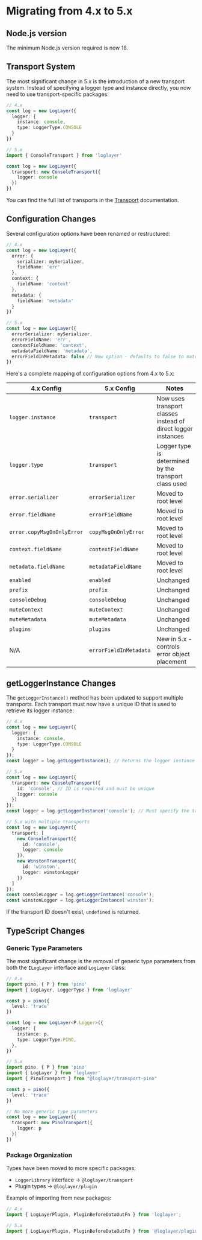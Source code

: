 # Migrating from 4.x to 5.x

## Node.js version

The minimum Node.js version required is now 18.

## Transport System

The most significant change in 5.x is the introduction of a new transport system. Instead of specifying a logger type and instance directly, you now need to use transport-specific packages:

```typescript
// 4.x
const log = new LogLayer({
  logger: {
    instance: console,
    type: LoggerType.CONSOLE
  }
})

// 5.x
import { ConsoleTransport } from 'loglayer'

const log = new LogLayer({
  transport: new ConsoleTransport({
    logger: console
  })
})
```

You can find the full list of transports in the [Transport](/transports/) documentation.

## Configuration Changes

Several configuration options have been renamed or restructured:

```typescript
// 4.x
const log = new LogLayer({
  error: {
    serializer: mySerializer,
    fieldName: 'err'
  },
  context: {
    fieldName: 'context'
  },
  metadata: {
    fieldName: 'metadata'
  }
})

// 5.x
const log = new LogLayer({
  errorSerializer: mySerializer,
  errorFieldName: 'err',
  contextFieldName: 'context',
  metadataFieldName: 'metadata',
  errorFieldInMetadata: false // New option - defaults to false to match 4.x behavior
})
```

Here's a complete mapping of configuration options from 4.x to 5.x:

| 4.x Config | 5.x Config | Notes |
|------------|------------|-------|
| `logger.instance` | `transport` | Now uses transport classes instead of direct logger instances |
| `logger.type` | `transport` | Logger type is determined by the transport class used |
| `error.serializer` | `errorSerializer` | Moved to root level |
| `error.fieldName` | `errorFieldName` | Moved to root level |
| `error.copyMsgOnOnlyError` | `copyMsgOnOnlyError` | Moved to root level |
| `context.fieldName` | `contextFieldName` | Moved to root level |
| `metadata.fieldName` | `metadataFieldName` | Moved to root level |
| `enabled` | `enabled` | Unchanged |
| `prefix` | `prefix` | Unchanged |
| `consoleDebug` | `consoleDebug` | Unchanged |
| `muteContext` | `muteContext` | Unchanged |
| `muteMetadata` | `muteMetadata` | Unchanged |
| `plugins` | `plugins` | Unchanged |
| N/A | `errorFieldInMetadata` | New in 5.x - controls error object placement |

## getLoggerInstance Changes

The `getLoggerInstance()` method has been updated to support multiple transports. Each transport must now have a unique ID that is used to retrieve its logger instance:

```typescript
// 4.x
const log = new LogLayer({
  logger: {
    instance: console,
    type: LoggerType.CONSOLE
  }
});
const logger = log.getLoggerInstance(); // Returns the logger instance directly

// 5.x
const log = new LogLayer({
  transport: new ConsoleTransport({
    id: 'console', // ID is required and must be unique
    logger: console
  })
});
const logger = log.getLoggerInstance('console'); // Must specify the transport ID

// 5.x with multiple transports
const log = new LogLayer({
  transport: [
    new ConsoleTransport({
      id: 'console',
      logger: console
    }),
    new WinstonTransport({
      id: 'winston',
      logger: winstonLogger
    })
  ]
});
const consoleLogger = log.getLoggerInstance('console');
const winstonLogger = log.getLoggerInstance('winston');
```

If the transport ID doesn't exist, `undefined` is returned.

## TypeScript Changes

### Generic Type Parameters

The most significant change is the removal of generic type parameters from both the `ILogLayer` interface and `LogLayer` class:

```typescript
// 4.x
import pino, { P } from 'pino'
import { LogLayer, LoggerType } from 'loglayer'

const p = pino({
  level: 'trace'
})

const log = new LogLayer<P.Logger>({
  logger: {
    instance: p,
    type: LoggerType.PINO,
  },
})
```

```typescript
// 5.x
import pino, { P } from 'pino'
import { LogLayer } from 'loglayer'
import { PinoTransport } from "@loglayer/transport-pino"

const p = pino({
  level: 'trace'
})

// No more generic type parameters
const log = new LogLayer({
  transport: new PinoTransport({
    logger: p
  })
})
```

### Package Organization

Types have been moved to more specific packages:
- `LoggerLibrary` interface → `@loglayer/transport`
- Plugin types → `@loglayer/plugin`

Example of importing from new packages:
```typescript
// 4.x
import { LogLayerPlugin, PluginBeforeDataOutFn } from 'loglayer';

// 5.x
import { LogLayerPlugin, PluginBeforeDataOutFn } from '@loglayer/plugin';
```

